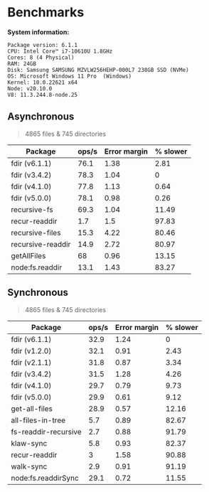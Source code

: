 # Benchmarks

**System information:**
```
Package version: 6.1.1
CPU: Intel Core™ i7-10610U 1.8GHz
Cores: 8 (4 Physical)
RAM: 24GB
Disk: Samsung SAMSUNG MZVLW256HEHP-000L7 238GB SSD (NVMe)
OS: Microsoft Windows 11 Pro  (Windows)
Kernel: 10.0.22621 x64
Node: v20.10.0
V8: 11.3.244.8-node.25
```

## Asynchronous

> 4865 files & 745 directories

| Package              | ops/s | Error margin | % slower | 
|---------------------|-------|----------|-----------------| 
| fdir (v6.1.1)     | 76.1  | 1.38     | 2.81            | 
| fdir (v3.4.2)     | 78.3  | 1.04     | 0               | 
| fdir (v4.1.0)     | 77.8  | 1.13     | 0.64            | 
| fdir (v5.0.0)     | 78.1  | 0.98     | 0.26            | 
| recursive-fs      | 69.3  | 1.04     | 11.49           | 
| recur-readdir     | 1.7   | 1.5      | 97.83           | 
| recursive-files   | 15.3  | 4.22     | 80.46           | 
| recursive-readdir | 14.9  | 2.72     | 80.97           | 
| getAllFiles       | 68    | 0.96     | 13.15           | 
| node:fs.readdir   | 13.1  | 1.43     | 83.27           | 


## Synchronous

> 4865 files & 745 directories

| Package                 | ops/s | Error margin | % slower | 
|------------------------|-------|----------|-----------------| 
| fdir (v6.1.1)        | 32.9  | 1.24     | 0               | 
| fdir (v1.2.0)        | 32.1  | 0.91     | 2.43            | 
| fdir (v2.1.1)        | 31.8  | 0.87     | 3.34            | 
| fdir (v3.4.2)        | 31.5  | 1.28     | 4.26            | 
| fdir (v4.1.0)        | 29.7  | 0.79     | 9.73            | 
| fdir (v5.0.0)        | 29.9  | 0.61     | 9.12            | 
| get-all-files        | 28.9  | 0.57     | 12.16           | 
| all-files-in-tree    | 5.7   | 0.89     | 82.67           | 
| fs-readdir-recursive | 2.7   | 0.88     | 91.79           | 
| klaw-sync            | 5.8   | 0.93     | 82.37           | 
| recur-readdir        | 3     | 1.58     | 90.88           | 
| walk-sync            | 2.9   | 0.91     | 91.19           | 
| node:fs.readdirSync  | 29.1  | 0.72     | 11.55           | 

